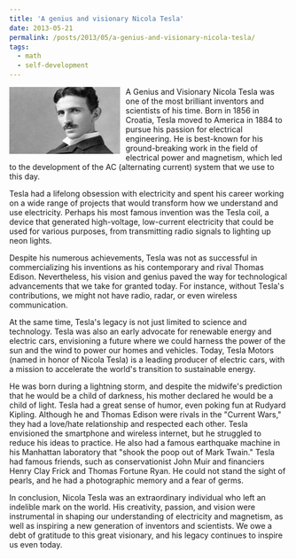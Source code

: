 ```yaml
---
title: 'A genius and visionary Nicola Tesla'
date: 2013-05-21
permalink: /posts/2013/05/a-genius-and-visionary-nicola-tesla/
tags:
  - math
  - self-development
---
```


<img width="200" alt="gallows" src="/images/posts/a-genius-and-visionary-nicola-tesla.jpg" style="float: left; margin-right: 10px;" /> A Genius and Visionary Nicola Tesla was one of the most brilliant inventors and scientists of his time. Born in 1856 in Croatia, Tesla moved to America in 1884 to pursue his passion for electrical engineering. He is best-known for his ground-breaking work in the field of electrical power and magnetism, which led to the development of the AC (alternating current) system that we use to this day.

Tesla had a lifelong obsession with electricity and spent his career working on a wide range of projects that would transform how we understand and use electricity. Perhaps his most famous invention was the Tesla coil, a device that generated high-voltage, low-current electricity that could be used for various purposes, from transmitting radio signals to lighting up neon lights.

Despite his numerous achievements, Tesla was not as successful in commercializing his inventions as his contemporary and rival Thomas Edison. Nevertheless, his vision and genius paved the way for technological advancements that we take for granted today. For instance, without Tesla's contributions, we might not have radio, radar, or even wireless communication.

At the same time, Tesla's legacy is not just limited to science and technology. Tesla was also an early advocate for renewable energy and electric cars, envisioning a future where we could harness the power of the sun and the wind to power our homes and vehicles. Today, Tesla Motors (named in honor of Nicola Tesla) is a leading producer of electric cars, with a mission to accelerate the world's transition to sustainable energy.

He was born during a lightning storm, and despite the midwife's prediction that he would be a child of darkness, his mother declared he would be a child of light. Tesla had a great sense of humor, even poking fun at Rudyard Kipling. Although he and Thomas Edison were rivals in the "Current Wars," they had a love/hate relationship and respected each other. Tesla envisioned the smartphone and wireless internet, but he struggled to reduce his ideas to practice. He also had a famous earthquake machine in his Manhattan laboratory that "shook the poop out of Mark Twain." Tesla had famous friends, such as conservationist John Muir and financiers Henry Clay Frick and Thomas Fortune Ryan. He could not stand the sight of pearls, and he had a photographic memory and a fear of germs.

In conclusion, Nicola Tesla was an extraordinary individual who left an indelible mark on the world. His creativity, passion, and vision were instrumental in shaping our understanding of electricity and magnetism, as well as inspiring a new generation of inventors and scientists. We owe a debt of gratitude to this great visionary, and his legacy continues to inspire us even today.
